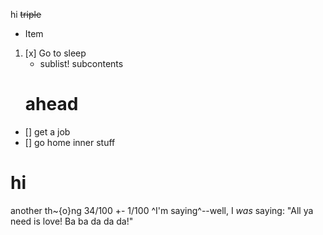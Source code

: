 
hi ~~~~triple~~~~


- Item
1. [x] Go to sleep
    - sublist!
    subcontents
    # ahead
*  [] get a job
*  [] go home
    inner stuff

# hi

another th\~{o}ng
34/100 +- 1/100
 ^I'm saying^--well, I _was_ saying: "All ya need is love! Ba ba da da da!"
